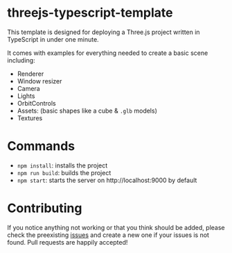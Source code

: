# threejs-typescript-template

This template is designed for deploying a Three.js project written in TypeScript in under one minute.

It comes with examples for everything needed to create a basic scene including:
* Renderer
* Window resizer
* Camera
* Lights
* OrbitControls
* Assets: (basic shapes like a cube & `.glb` models)
* Textures

# Commands

* `npm install`: installs the project
* `npm run build`: builds the project
* `npm start`: starts the server on http://localhost:9000 by default

# Contributing

If you notice anything not working or that you think should be added, please check the preexisting [issues](https://github.com/winstoncooke/threejs-typescript-template/issues) and create a new one if your issues is not found. Pull requests are happily accepted!
